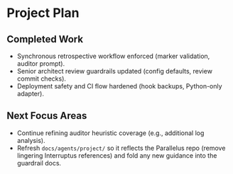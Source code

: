 # Project Plan

## Completed Work
- Synchronous retrospective workflow enforced (marker validation, auditor prompt).
- Senior architect review guardrails updated (config defaults, review commit checks).
- Deployment safety and CI flow hardened (hook backups, Python-only adapter).

## Next Focus Areas
- Continue refining auditor heuristic coverage (e.g., additional log analysis).
- Refresh `docs/agents/project/` so it reflects the Parallelus repo (remove lingering Interruptus references) and fold any new guidance into the guardrail docs.
